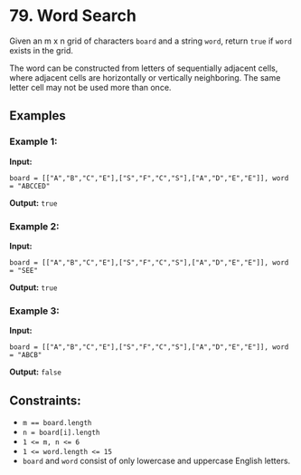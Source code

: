 # 79. Word Search

Given an m x n grid of characters `board` and a string `word`, return `true` if `word` exists in the grid.

The word can be constructed from letters of sequentially adjacent cells, where adjacent cells are horizontally or vertically neighboring. The same letter cell may not be used more than once.

## Examples

### Example 1:

**Input:** 
```
board = [["A","B","C","E"],["S","F","C","S"],["A","D","E","E"]], word = "ABCCED"
```
**Output:** `true`

### Example 2:

**Input:** 
```
board = [["A","B","C","E"],["S","F","C","S"],["A","D","E","E"]], word = "SEE"
```
**Output:** `true`

### Example 3:

**Input:** 
```
board = [["A","B","C","E"],["S","F","C","S"],["A","D","E","E"]], word = "ABCB"
```
**Output:** `false`

## Constraints:

- `m == board.length`
- `n = board[i].length`
- `1 <= m, n <= 6`
- `1 <= word.length <= 15`
- `board` and `word` consist of only lowercase and uppercase English letters.